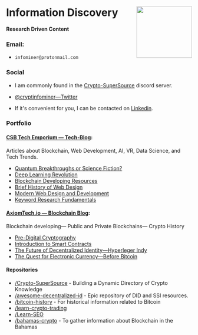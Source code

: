 # Information Discovery <img src="https://i.imgur.com/6yj32rq.png" align="right" width="150" height="140">
**Research Driven Content**

### Email:

* `infominer@protonmail.com`

### Social

* I am commonly found in the [Crypto-SuperSource](https://discord.gg/ahTuPMY) discord server.

* [@cryptinfominer—Twitter](https://twitter.com/cryptinfominer)

* If it's convenient for you, I can be contacted on [Linkedin](https://www.linkedin.com/in/infominer/).

### Portfolio

#### [CSB Tech Emporium — Tech-Blog](https://www.csbtechemporium.com/the-tech-blog/): 
Articles about Blockchain, Web Development, AI, VR, Data Science, and Tech Trends.
  * [Quantum Breakthroughs or Science Fiction?](https://www.csbtechemporium.com/quantum-revolution-or-scifi/)
  * [Deep Learning Revolution](https://www.csbtechemporium.com/deep-learning-revolution/)
  * [Blockchain Developing Resources](https://www.csbtechemporium.com/become-a-blockchain-developer/)
  * [Brief History of Web Design](https://www.csbtechemporium.com/web-design-history/)
  * [Modern Web Design and Development](https://www.csbtechemporium.com/modern-web-design-and-development/)
  * [Keyword Research Fundamentals](https://www.csbtechemporium.com/keyword-research-fundamentals/)

#### [AxiomTech.io — Blockchain Blog](https://www.axiomtech.io/blog/): 
Blockchain developing— Public and Private Blockchains— Crypto History
  * [Pre-Digital Cryptography](https://www.axiomtech.io/blog-feed/2018/9/24/pre-digital-cryptography-a-history)
  * [Introduction to Smart Contracts](https://www.axiomtech.io/blog-feed/2018/10/9/smart-contracts-uses-cases-dapps-icos)
  * [The Future of Decentralized Identity—Hyperleger Indy](https://www.axiomtech.io/blog-feed/hyperledger-indy-decentralized-identity)
  * [The Quest for Electronic Currency—Before Bitcoin](https://www.axiomtech.io/blog-feed/electronic-currency-before-bitcoin)

#### Repositories
* [/Crypto-SuperSource](https://github.com/infominer33/Crypto-SuperSource) - Building a Dynamic Directory of Crypto Knowledge
* [/awesome-decentralized-id](https://github.com/infominer33/awesome-decentralized-id) - Epic repository of DID and SSI resources.
* [/bitcoin-history](https://github.com/infominer33/bitcoin-history) - For historical information related to Bitcoin
* [/learn-crypto-trading](https://github.com/infominer33/learn-crypto-trading) 
* [/Learn-SEO](https://github.com/infominer33/Learn-SEO)
* [/bahamas-crypto](https://github.com/infominer33/bahamas-crypto) - To gather information about Blockchain in the Bahamas
